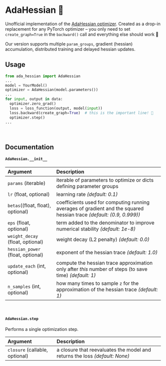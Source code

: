 # AdaHessian  🚀

Unofficial implementation of the [AdaHessian optimizer](https://arxiv.org/abs/2006.00719). Created as a drop-in replacement for any PyTorch optimizer – you only need to set `create_graph=True` in the `backward()` call and everything else should work 🥳

Our version supports multiple `param_groups`, gradient (hessian) accumulation, distributed training and delayed hessian updates.

## Usage

```python
from ada_hessian import AdaHessian
...
model = YourModel()
optimizer = AdaHessian(model.parameters())
...
for input, output in data:
  optimizer.zero_grad()
  loss = loss_function(output, model(input))
  loss.backward(create_graph=True)  # this is the important line! 🧐
  optimizer.step()
...
```

<br>

## Documentation

#### `AdaHessian.__init__`

| **Argument**    | **Description** |
| :-------------- | :-------------- |
| `params` (iterable) | iterable of parameters to optimize or dicts defining parameter groups |
| `lr` (float, optional) | learning rate *(default: 0.1)* |
| `betas`((float, float), optional) | coefficients used for computing running averages of gradient and the squared hessian trace *(default: (0.9, 0.999))* |
| `eps` (float, optional)           | term added to the denominator to improve numerical stability *(default: 1e-8)* |
| `weight_decay` (float, optional)   | weight decay (L2 penalty) *(default: 0.0)* |
| `hessian_power` (float, optional)  | exponent of the hessian trace *(default: 1.0)* |
| `update_each` (int, optional)   | compute the hessian trace approximation only after *this* number of steps (to save time) *(default: 1)* |
| `n_samples` (int, optional) | how many times to sample `z` for the approximation of the hessian trace *(default: 1)* |


<br>

#### `AdaHessian.step`

Performs a single optimization step.

| **Argument**    | **Description** |
| :-------------- | :-------------- |
| `closure` (callable, optional)        | a closure that reevaluates the model and returns the loss *(default: None)* |
